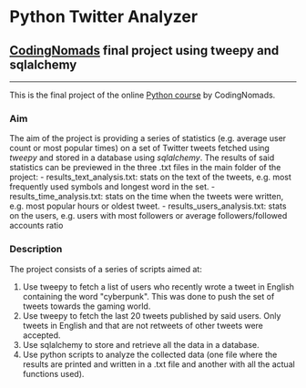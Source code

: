 # Python Twitter Analyzer
## [CodingNomads](https://codingnomads.co/) final project using tweepy and sqlalchemy

---
This is the final project of the online [Python course](https://codingnomads.co/courses/python-bootcamp-online/) by CodingNomads.

### Aim
The aim of the project is providing a series of statistics (e.g. average user count or most popular times) on a set of Twitter tweets fetched using *tweepy* and stored in a database using *sqlalchemy*. The results of said statistics can be previewed in the three .txt files in the main folder of the project:
	- results_text_analysis.txt: stats on the text of the tweets, e.g. most frequently used symbols and longest word in the set.
	- results_time_analysis.txt: stats on the time when the tweets were written, e.g. most popular hours or oldest tweet.
	- results_users_analysis.txt: stats on the users, e.g. users with most followers or average followers/followed accounts ratio
### Description
The project consists of a series of scripts aimed at:
1. Use tweepy to fetch a list of users who recently wrote a tweet in English containing the word "cyberpunk". This was done to push the set of tweets towards the gaming world.
2. Use tweepy to fetch the last 20 tweets published by said users. Only tweets in English and that are not retweets of other tweets were accepted.
3. Use sqlalchemy to store and retrieve all the data in a database.
4. Use python scripts to analyze the collected data (one file where the results are printed and written in a .txt file and another with all the actual functions used).
